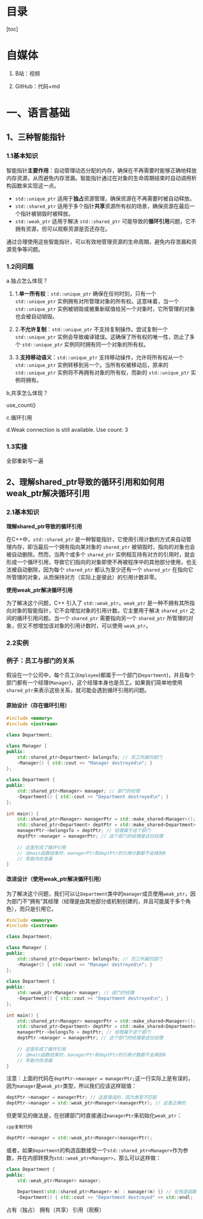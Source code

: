 # 目录

[toc]



# 自媒体

1. B站：视频

2. GitHub：代码+md



# 一、语言基础

## 1、三种智能指针

### 1.1基本知识

智能指针**主要作用**：自动管理动态分配的内存，确保在不再需要时能够正确地释放内存资源，从而避免内存泄漏。智能指针通过在对象的生命周期结束时自动调用析构函数来实现这一点。

- `std::unique_ptr` 适用于**独占**资源管理，确保资源在不再需要时被自动释放。
- `std::shared_ptr` 适用于多个指针**共享**资源所有权的场景，确保资源在最后一个指针被销毁时被释放。
- `std::weak_ptr` 适用于解决 `std::shared_ptr` 可能导致的**循环引用**问题，它不拥有资源，但可以观察资源是否还存在。

通过合理使用这些智能指针，可以有效地管理资源的生命周期，避免内存泄漏和资源竞争等问题。



### 1.2问问题

a.独占怎么体现？

1. 1.**单一所有权**：`std::unique_ptr` 确保在任何时刻，只有一个 `std::unique_ptr` 实例拥有对所管理对象的所有权。这意味着，当一个 `std::unique_ptr` 实例被销毁或被重新赋值给另一个对象时，它所管理的对象也会被自动销毁。

2. 2.**不允许复制**：`std::unique_ptr` 不支持复制操作。尝试复制一个 `std::unique_ptr` 实例会导致编译错误。这确保了所有权的唯一性，防止了多个 `std::unique_ptr` 实例同时拥有同一个对象的所有权。

3. 3.**支持移动语义**：`std::unique_ptr` 支持移动操作，允许将所有权从一个 `std::unique_ptr` 实例转移到另一个。当所有权被移动后，原来的 `std::unique_ptr` 实例将不再拥有对象的所有权，而新的 `std::unique_ptr` 实例将拥有。

b,共享怎么体现？

use_count()

c.循环引用 

d.Weak connection is still available. Use count: 3



### 1.3实操

全部重新写一遍



## 2、理解shared_ptr导致的循环引用和如何用weak_ptr解决循环引用

### 2.1基本知识

**理解shared_ptr导致的循环引用**

在C++中，`std::shared_ptr` 是一种智能指针，它使用引用计数的方式来自动管理内存，即当最后一个拥有指向某对象的 `shared_ptr` 被销毁时，指向的对象也会被自动删除。然而，当两个或多个 `shared_ptr` 实例相互持有对方的引用时，就会形成一个循环引用，导致它们指向的对象即使不再被程序中的其他部分使用，也无法被自动删除，因为每个 `shared_ptr` 都认为至少还有一个 `shared_ptr` 在指向它所管理的对象，从而保持对方（实际上是彼此）的引用计数非零。

**使用weak_ptr解决循环引用**

为了解决这个问题，C++ 引入了 `std::weak_ptr`。`weak_ptr` 是一种不拥有其所指向对象的智能指针，它不会增加对象的引用计数。它主要用于解决 `shared_ptr` 之间的循环引用问题。当一个 `shared_ptr` 需要指向另一个 `shared_ptr` 所管理的对象，但又不想增加该对象的引用计数时，可以使用 `weak_ptr`。

### 2.2实例

### 例子：员工与部门的关系

假设在一个公司中，每个员工(`Employee`)都属于一个部门(`Department`)，并且每个部门都有一个经理(`Manager`)，这个经理本身也是员工。如果我们简单地使用`shared_ptr`来表示这些关系，就可能会遇到循环引用的问题。

#### 原始设计（存在循环引用）

```cpp
#include <memory>  
#include <iostream>  

class Department;

class Manager {  
public:  
    std::shared_ptr<Department> belongsTo; // 员工所属的部门  
    ~Manager() { std::cout << "Manager destroyed\n"; }  
};  
  
class Department {  
public:  
    std::shared_ptr<Manager> manager; // 部门的经理  
    ~Department() { std::cout << "Department destroyed\n"; }  
};  
  
int main() {  
    std::shared_ptr<Manager> managerPtr = std::make_shared<Manager>();  
    std::shared_ptr<Department> deptPtr = std::make_shared<Department>();  
    managerPtr->belongsTo = deptPtr; // 经理属于这个部门  
    deptPtr->manager = managerPtr; // 这个部门的经理是这位经理  
  
    // 这里形成了循环引用  
    // 当main函数结束时，managerPtr和deptPtr的引用计数都不会降到0  
    // 导致内存泄漏  
}
```

#### 改进设计（使用weak_ptr解决循环引用）

为了解决这个问题，我们可以让`Department`类中的`manager`成员使用`weak_ptr`，因为部门不“拥有”其经理（经理是由其他部分或机制创建的，并且可能属于多个角色），而只是引用它。

```cpp
#include <memory>  
#include <iostream>  

class Department;

class Manager {  
public:  
    std::shared_ptr<Department> belongsTo; // 员工所属的部门  
    ~Manager() { std::cout << "Manager destroyed\n"; }  
};  
  
class Department {  
public:  
    std::weak_ptr<Manager> manager; // 部门的经理  
    ~Department() { std::cout << "Department destroyed\n"; }  
};  
  
int main() {  
    std::shared_ptr<Manager> managerPtr = std::make_shared<Manager>();  
    std::shared_ptr<Department> deptPtr = std::make_shared<Department>();  
    managerPtr->belongsTo = deptPtr; // 经理属于这个部门  
    deptPtr->manager = managerPtr; // 这个部门的经理是这位经理  
  
    // 这里形成了循环引用  
    // 当main函数结束时，managerPtr和deptPtr的引用计数都不会降到0  
    // 导致内存泄漏  
}
```

注意：上面的代码在`deptPtr->manager = managerPtr;`这一行实际上是有误的，因为`manager`是`weak_ptr`类型，所以我们应该这样赋值：

```cpp
deptPtr->manager = managerPtr; // 这是错误的，因为类型不匹配  
deptPtr->manager = std::weak_ptr<Manager>(managerPtr); // 这是正确的
```

但更常见的做法是，在创建部门时直接通过`managerPtr`来初始化`weak_ptr`：

```cpp
cpp复制代码

deptPtr->manager = std::weak_ptr<Manager>(managerPtr);
```

或者，如果`Department`的构造函数接受一个`std::shared_ptr<Manager>`作为参数，并在内部转换为`std::weak_ptr<Manager>`，那么可以这样做：

```cpp
class Department {  
public:  
    std::weak_ptr<Manager> manager;  
  
    Department(std::shared_ptr<Manager> m) : manager(m) {} // 在构造函数中初始化weak_ptr  
    ~Department() { std::cout << "Department destroyed" << std::endl;  }
```

占有（独占） 拥有（共享） 引用（观察）
